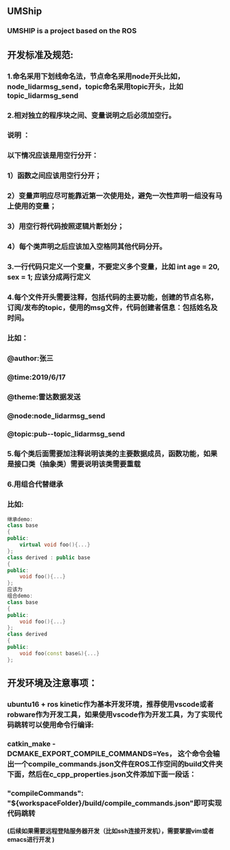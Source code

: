 ## UMShip
### UMSHIP is a project based on the ROS
## 开发标准及规范:
### 1.命名采用下划线命名法，节点命名采用node开头比如，node_lidarmsg_send，topic命名采用topic开头，比如topic_lidarmsg_send
### 2.相对独立的程序块之间、变量说明之后必须加空行。
### 说明 ：
### 以下情况应该是用空行分开：
### 1）函数之间应该用空行分开；
### 2）变量声明应尽可能靠近第一次使用处，避免一次性声明一组没有马上使用的变量；
### 3）用空行将代码按照逻辑片断划分；
### 4）每个类声明之后应该加入空格同其他代码分开。
### 3.一行代码只定义一个变量，不要定义多个变量，比如 int age = 20, sex = 1; 应该分成两行定义
### 4.每个文件开头需要注释，包括代码的主要功能，创建的节点名称，订阅/发布的topic，使用的msg文件，代码创建者信息：包括姓名及时间。
### 比如：
### @author:张三 
### @time:2019/6/17
### @theme:雷达数据发送
### @node:node_lidarmsg_send 
### @topic:pub--topic_lidarmsg_send
### 5.每个类后面需要加注释说明该类的主要数据成员，函数功能，如果是接口类（抽象类）需要说明该类需要重载
### 6.用组合代替继承
### 比如:
```cpp
继承demo:
class base 
{
public:
	virtual void foo(){...}
};
class derived : public base
{
public:
	void foo(){...}
};
应该为
组合demo:
class base
{
public:
	void foo(){...}
};
class derived
{
public:
	void foo(const base&){...}
};
```
## 开发环境及注意事项：
### ubuntu16 + ros kinetic作为基本开发环境，推荐使用vscode或者robware作为开发工具，如果使用vscode作为开发工具，为了实现代码跳转可以使用命令行编译:
### catkin_make -DCMAKE_EXPORT_COMPILE_COMMANDS=Yes， 这个命令会输出一个compile_commands.json文件在ROS工作空间的build文件夹下面，然后在c_cpp_properties.json文件添加下面一段话：
### "compileCommands": "${workspaceFolder}/build/compile_commands.json"即可实现代码跳转
#### (后续如果需要远程登陆服务器开发（比如ssh连接开发机），需要掌握vim或者emacs进行开发 )